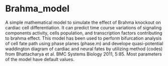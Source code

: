 # Brahma_model
A simple mathematical model to simulate the effect of Brahma knockout on cardiac cell differentiation. It can predict time course variations of signaling components activity, cells population, and transcription factors contributing to brahma effect. This model has been used to perform bifurcation analysis of cell fate path using phase planes (phase.m) and develope quasi-potential waddington diagram of cardiac and neural fates by utilizing method (codes) from Bhattacharya et al. BMC Systems Biology 2011, 5:85.
Most parameters of the model have default values. 
